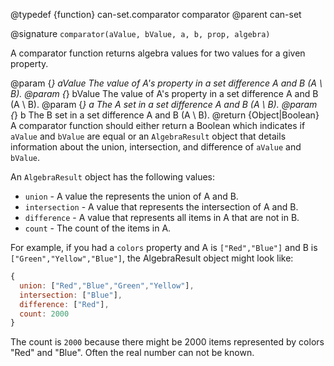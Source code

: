@typedef {function} can-set.comparator comparator
@parent can-set

@signature `comparator(aValue, bValue, a, b, prop, algebra)`

A comparator function returns algebra values for two values for a given property.

  @param {*} aValue The value of A's property in a set difference A and B (A \ B).
  @param {*} bValue The value of A's property in a set difference A and B (A \ B).
  @param {*} a The A set in a set difference A and B (A \ B).
  @param {*} b The B set in a set difference A and B (A \ B).
  @return {Object|Boolean} A comparator function should either return a Boolean which indicates if `aValue` and `bValue` are
  equal or an `AlgebraResult` object that details information about the union, intersection, and difference of `aValue` and `bValue`.

  An `AlgebraResult` object has the following values:

  - `union` - A value the represents the union of A and B.
  - `intersection` - A value that represents the intersection of A and B.
  - `difference` - A value that represents all items in A that are not in B.
  - `count` - The count of the items in A.

  For example, if you had a `colors` property and A is `["Red","Blue"]` and B is `["Green","Yellow","Blue"]`, the
  AlgebraResult object might look like:

  ```js
  {
    union: ["Red","Blue","Green","Yellow"],
    intersection: ["Blue"],
    difference: ["Red"],
    count: 2000
  }
  ```

  The count is `2000` because there might be 2000 items represented by colors "Red" and "Blue".  Often
  the real number can not be known.
